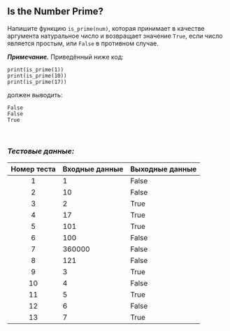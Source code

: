 ## Is the Number Prime?

Напишите функцию <code>is_prime(num)</code>, которая принимает в качестве аргумента натуральное число
и возвращает значение <code>True</code>, если число является простым, или <code>False</code> в противном случае.

***Примечание.*** Приведённый ниже код:

<pre><code>print(is_prime(1))
print(is_prime(10))
print(is_prime(17))
</code></pre>

должен выводить:

<pre><code>False
False
True
</code></pre>

<br>

### *Тестовые данные:*

| Номер теста | Входные данные | Выходные данные |
|:-----------:|----------------|-----------------|
|      1      | 1              | False           |
|      2      | 10             | False           |
|      3      | 2              | True            |
|      4      | 17             | True            |
|      5      | 101            | True            |
|      6      | 100            | False           |
|      7      | 360000         | False           |
|      8      | 121            | False           |
|      9      | 3              | True            |
|     10      | 4              | False           |
|     11      | 5              | True            |
|     12      | 6              | False           |
|     13      | 7              | True            |
